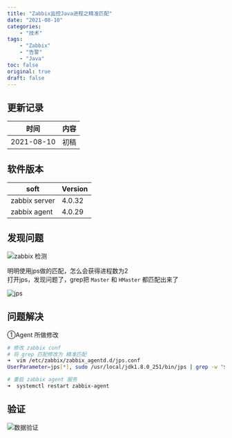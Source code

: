 ```yaml
---
title: "Zabbix监控Java进程之精准匹配"
date: "2021-08-10"
categories:
    - "技术"
tags:
    - "Zabbix"
    - "告警"
    - "Java"
toc: false
original: true
draft: false
---
```


## 更新记录

| 时间       | 内容 |
| ---------- | ---- |
| 2021-08-10 | 初稿 |

## 软件版本

| soft          | Version |
| ------------- | ------- |
| zabbix server | 4.0.32  |
| zabbix agent  | 4.0.29  |

## 发现问题

![zabbix 检测](https://cdn.jsdelivr.net/gh/miaocunfa/imghosting/img/zbx_jps_20210810_05.jpg)

明明使用jps做的匹配，怎么会获得进程数为2  
打开jps，发现问题了，grep把 `Master` 和 `HMaster` 都匹配出来了

![jps](https://cdn.jsdelivr.net/gh/miaocunfa/imghosting/img/zbx_jps_20210810_06.jpg)

## 问题解决

①Agent 所做修改

``` zsh
# 修改 zabbix conf
# 将 grep 匹配修改为 精准匹配
➜  vim /etc/zabbix/zabbix_agentd.d/jps.conf
UserParameter=jps[*], sudo /usr/local/jdk1.8.0_251/bin/jps | grep -w "$1" | wc -l

# 重启 zabbix agent 服务
➜  systemctl restart zabbix-agent
```

## 验证

![数据验证](https://cdn.jsdelivr.net/gh/miaocunfa/imghosting/img/zbx_jps_20210810_08.jpg)